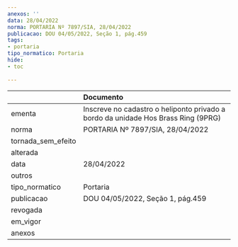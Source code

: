 ```yaml
---
anexos: ''
data: 28/04/2022
norma: PORTARIA Nº 7897/SIA, 28/04/2022
publicacao: DOU 04/05/2022, Seção 1, pág.459
tags:
- portaria
tipo_normatico: Portaria
hide: 
- toc 
 
---
```


|                    | Documento                                                                         |
|:-------------------|:----------------------------------------------------------------------------------|
| ementa             | Inscreve no cadastro o heliponto privado a bordo da unidade Hos Brass Ring (9PRG) |
| norma              | PORTARIA Nº 7897/SIA, 28/04/2022                                                  |
| tornada_sem_efeito |                                                                                   |
| alterada           |                                                                                   |
| data               | 28/04/2022                                                                        |
| outros             |                                                                                   |
| tipo_normatico     | Portaria                                                                          |
| publicacao         | DOU 04/05/2022, Seção 1, pág.459                                                  |
| revogada           |                                                                                   |
| em_vigor           |                                                                                   |
| anexos             |                                                                                   |